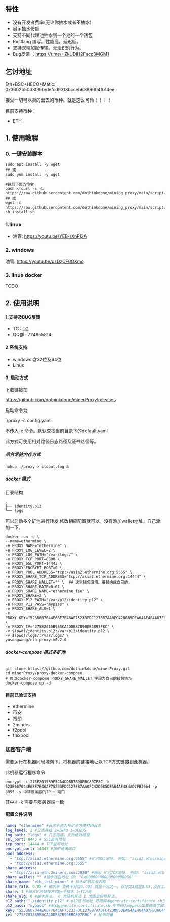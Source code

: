 ## 特性

- 没有开发者费率(无论你抽水或者不抽水)
- 展示抽水份额
- 支持不同代理池抽水到一个池的一个钱包
- Rustlang 编写。性能高。延迟低。
- 支持双端加密传输。无法识别行为。
- Bug反馈 ：https://t.me/+ZkUDlH2Fecc3MGM1

## 乞讨地址

Eth+BSC+HECO+Matic: 0x3602b50d3086edefcd9318bcceb6389004fb14ee

接受一切可以卖的出去的币种。就是这么可怜！！！！

目前支持币种：

- ETH

## 1. 使用教程

### 0. 一键安装脚本

```shell
sudo apt install -y wget
## 或
sudo yum install -y wget

#执行下面的命令
bash <(curl -s -L https://raw.githubusercontent.com/dothinkdone/mining_proxy/main/script/install.sh)
## 或
wget -c https://raw.githubusercontent.com/dothinkdone/mining_proxy/main/script/install.sh
sh install.sh
```

### 1.linux 

- 油管:   https://youtu.be/YEB-rXnPI2A

### 2. windows 

油管:   https://youtu.be/uzDzCF0OXmo

### 3. linux docker

TODO

## 2. 使用说明

#### 1.支持及BUG反馈
- TG : [TG](https://t.me/+ZkUDlH2Fecc3MGM1)
- QQ群 : 724855814

#### 2.系统支持
- windows 含32位及64位
- Linux

#### 3. 启动方式
下载链接在

https://github.com/dothinkdone/minerProxy/releases

启动命令为

./proxy -c config.yaml

不传入-c 命令。默认查找当前目录下的default.yaml

此方式可使用相对路径日志路径及证书路径等。

##### 后台常驻内存方式
```shell
nohup ./proxy > stdout.log &
```
##### docker 模式

目录结构

```shell
.
├── identity.p12
└── logs
```

可以启动多个矿池进行转发,修改相应配置就可以。没有添加wallet地址。自己添加一下。

```shell
docker run -d \
--name=ethermine \
-e PROXY_NAME="ethermine" \
-e PROXY_LOG_LEVEL=2 \
-e PROXY_LOG_PATH="/var/logs/" \
-e PROXY_TCP_PORT=8800 \
-e PROXY_SSL_PORT=14443 \
-e PROXY_ENCRYPT_PORT=0 \
-e PROXY_POOL_ADDRESS="tcp://asia2.ethermine.org:5555" \
-e PROXY_SHARE_TCP_ADDRESS="tcp://asia2.ethermine.org:14444" \
-e PROXY_SHARE_WALLET="" \  ## 这里钱包没填。要替换成自己的。
-e PROXY_SHARE_RATE=0.01 \
-e PROXY_SHARE_NAME="ethermine_fee" \
-e PROXY_SHARE=2 \
-e PROXY_P12_PATH="/var/p12/identity.p12" \
-e PROXY_P12_PASS="mypass" \
-e PROXY_SHARE_ALG=1 \
-e PROXY_KEY="523B607044E6BF7E46AF75233FDC1278B7AA0FC42D085DEA64AE484AD7FB3664" \
-e PROXY_IV="275E2015B9E5CA4DDB87B90EBC897F8C" \
-v $(pwd)/identity.p12:/var/p12/identity.p12 \
-v $(pwd)/logs/:/var/logs/ \
yusongwang/eth-proxy:v0.2.0
```



##### docker-compose 模式多矿池
```shell

git clone https://github.com/dothinkdone/minerProxy.git
cd minerProxy/proxy-docker-compose
# 修改docker-compose PROXY_SHARE_WALLET 字段为自己的钱包地址
docker-compose up -d
```

#### 目前已验证支持
- ethermine
- 币安
- 币印
- 2miners
- f2pool
- flexpool



### 加密客户端

需要运行在机器同局域网下。将机器的链接地址以TCP方式链接到此机器。

此机器运行程序命令

```shell
encrypt -i 275E2015B9E5CA4DDB87B90EBC897F8C -k 523B607044E6BF7E46AF75233FDC1278B7AA0FC42D085DEA64AE484AD7FB3664 -p 8855 -s 中转服务器的IP + 端口
```

其中-i -k 需要与服务器端一致

#### 配置文件说明

```yaml
name: "ethermine" #日志名称为多矿池方便打印日志
log_level: 2 #日志等级 2=INFO 1=DEBUG
log_path: "logs" # 日志路径。支持绝对路径
ssl_port: 8443 # SSL监听地址
tcp_port: 14444 # TCP监听地址
encrypt_port: 14445 #加密通讯端口
pool_address: 
  - "tcp://asia2.ethermine.org:5555" #矿池SSL地址. 例如: "asia2.ethermine.org:5555"
  - "tcp://asia1.ethermine.org:5555"
share_address: 
  - "tcp://asia-eth.2miners.com:2020" #抽水 矿池TCP地址. 例如: "asia2.ethermine.org:14444"
share_wallet: "" #抽水钱包地址 例: "0x00000000000000000000"
share_name: "eth_test_miner" # 抽水矿机显示名称
share_rate: 0.05 # 抽水率 支持千分位0.001 就是千分之一。百分之1就是0.01,没有上限
share: 1 #抽水矿池链接方式0=不抽水 1=TCP池
share_alg: 0 #抽水算法。 0 为随机算法 1 为固定份额算法。
p12_path: "./identity.p12" # p12证书地址 可用脚本generate-certificate.sh生成
p12_pass: "mypass" #默认generate-certificate.sh 中密码为mypass如果修改了脚本中得密码需要同步修改配置文件中的密码
key: "523B607044E6BF7E46AF75233FDC1278B7AA0FC42D085DEA64AE484AD7FB3664" #秘钥
iv: "275E2015B9E5CA4DDB87B90EBC897F8C" # 秘钥向量
```
